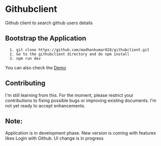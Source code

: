 # Githubclient

Github client to search github users details

## Bootstrap the Application
```text
  1. git clone https://github.com/madhankumar028/githubclient.git
  2. Go to the githubclient directory and do npm install
  3. npm run dev
```
You can also check the [Demo](https://huntgithubuser.herokuapp.com)

Contributing
-----------------

I'm still learning from this. For the moment, please restrict your contributions to fixing possible bugs
or improving existing documents. I'm not yet ready to accept enhancements.


## Note:
Application is in development phase. New version is coming with features likes Login with Github.
UI change is in progress
